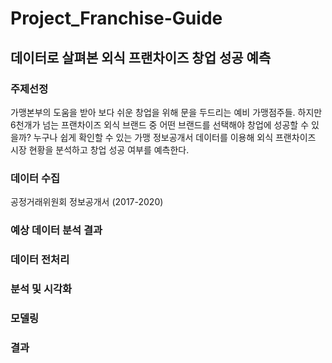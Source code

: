 # Project_Franchise-Guide

## 데이터로 살펴본 외식 프랜차이즈 창업 성공 예측

### 주제선정
가맹본부의 도움을 받아 보다 쉬운 창업을 위해 문을 두드리는 예비 가맹점주들. 하지만 6천개가 넘는 프랜차이즈 외식 브랜드 중 어떤 브랜드를 선택해야 창업에 성공할 수 있을까? 누구나 쉽게 확인할 수 있는 가맹 정보공개서 데이터를 이용해 외식 프랜차이즈 시장 현황을 분석하고 창업 성공 여부를 예측한다.

### 데이터 수집
공정거래위원회 정보공개서 (2017-2020)

### 예상 데이터 분석 결과

### 데이터 전처리

### 분석 및 시각화

### 모델링

### 결과

